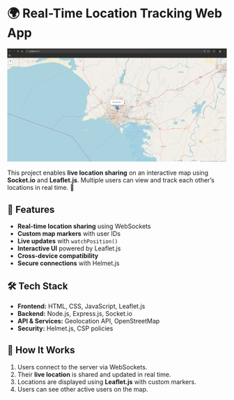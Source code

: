 # 🌍 Real-Time Location Tracking Web App
![Project Preview](ss01.png)

This project enables **live location sharing** on an interactive map using **Socket.io** and **Leaflet.js**. Multiple users can view and track each other’s locations in real time. 🚀

## 📌 Features
- **Real-time location sharing** using WebSockets
- **Custom map markers** with user IDs
- **Live updates** with `watchPosition()`
- **Interactive UI** powered by Leaflet.js
- **Cross-device compatibility**
- **Secure connections** with Helmet.js

## 🛠️ Tech Stack
- **Frontend:** HTML, CSS, JavaScript, Leaflet.js
- **Backend:** Node.js, Express.js, Socket.io
- **API & Services:** Geolocation API, OpenStreetMap
- **Security:** Helmet.js, CSP policies

## 📡 How It Works
1. Users connect to the server via WebSockets.
2. Their **live location** is shared and updated in real time.
3. Locations are displayed using **Leaflet.js** with custom markers.
4. Users can see other active users on the map.

